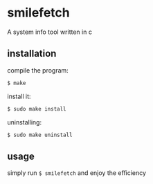 # smilefetch
A system info tool written in c

## installation

compile the program:
```sh
$ make
```

install it:
```sh
$ sudo make install
```

uninstalling:
```sh
$ sudo make uninstall
```

## usage

simply run <code>$ smilefetch</code> and enjoy the efficiency
